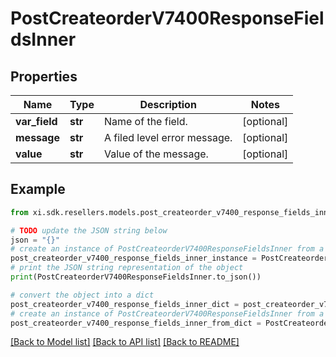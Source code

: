 # PostCreateorderV7400ResponseFieldsInner


## Properties

Name | Type | Description | Notes
------------ | ------------- | ------------- | -------------
**var_field** | **str** | Name of the field. | [optional] 
**message** | **str** | A filed level error message. | [optional] 
**value** | **str** | Value of the message. | [optional] 

## Example

```python
from xi.sdk.resellers.models.post_createorder_v7400_response_fields_inner import PostCreateorderV7400ResponseFieldsInner

# TODO update the JSON string below
json = "{}"
# create an instance of PostCreateorderV7400ResponseFieldsInner from a JSON string
post_createorder_v7400_response_fields_inner_instance = PostCreateorderV7400ResponseFieldsInner.from_json(json)
# print the JSON string representation of the object
print(PostCreateorderV7400ResponseFieldsInner.to_json())

# convert the object into a dict
post_createorder_v7400_response_fields_inner_dict = post_createorder_v7400_response_fields_inner_instance.to_dict()
# create an instance of PostCreateorderV7400ResponseFieldsInner from a dict
post_createorder_v7400_response_fields_inner_from_dict = PostCreateorderV7400ResponseFieldsInner.from_dict(post_createorder_v7400_response_fields_inner_dict)
```
[[Back to Model list]](../README.md#documentation-for-models) [[Back to API list]](../README.md#documentation-for-api-endpoints) [[Back to README]](../README.md)


